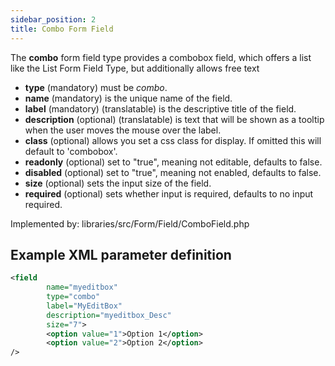 ```yaml
---
sidebar_position: 2
title: Combo Form Field
---
```



The **combo** form field type provides a combobox field, which offers a list like the List Form Field Type, but additionally allows free text

- **type** (mandatory) must be *combo*.
- **name** (mandatory) is the unique name of the field.
- **label** (mandatory) (translatable) is the descriptive title of the
  field.
- **description** (optional) (translatable) is text that will be shown as a tooltip when the user moves the mouse over the label.
- **class** (optional) allows you set a css class for display. If omitted this will default to 'combobox'.
- **readonly** (optional) set to "true", meaning not editable, defaults to false.
- **disabled** (optional) set to "true", meaning not enabled, defaults to false.
- **size** (optional) sets the input size of the field.
- **required** (optional) sets whether input is required, defaults to no input required.


Implemented by: libraries/src/Form/Field/ComboField.php

## Example XML parameter definition

```xml
<field
        name="myeditbox" 
        type="combo" 
        label="MyEditBox" 
        description="myeditbox_Desc" 
        size="7">
        <option value="1">Option 1</option>
        <option value="2">Option 2</option>
/>
```
